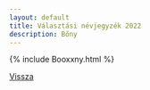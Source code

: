 ```yaml
---
layout: default
title: Választási névjegyzék 2022
description: Bőny
---
```


{% include Booxxny.html %}

[Vissza](./)